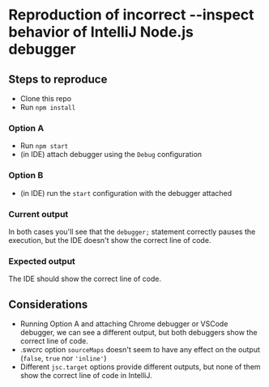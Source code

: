 # Reproduction of incorrect --inspect behavior of IntelliJ Node.js debugger

## Steps to reproduce
- Clone this repo
- Run `npm install`

### Option A
- Run `npm start`
- (in IDE) attach debugger using the `Debug` configuration

### Option B
- (in IDE) run the `start` configuration with the debugger attached

### Current output
In both cases you'll see that the `debugger;` statement correctly pauses the execution, but the IDE doesn't show the correct line of code.

### Expected output
The IDE should show the correct line of code.

## Considerations
- Running Option A and attaching Chrome debugger or VSCode debugger, we can see a different output, but both debuggers show the correct line of code.
- .swcrc option `sourceMaps` doesn't seem to have any effect on the output (`false`, `true` nor `'inline'`)
- Different `jsc.target` options provide different outputs, but none of them show the correct line of code in IntelliJ.